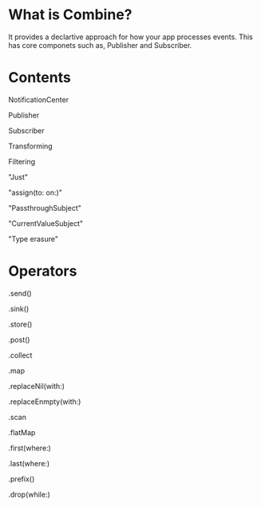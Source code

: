 # What is Combine?

It provides a declartive approach for how your app processes events. This has core componets such as, Publisher and Subscriber.

# Contents

NotificationCenter

Publisher

Subscriber

Transforming 

Filtering


"Just"

"assign(to: on:)"

"PassthroughSubject"

"CurrentValueSubject"

"Type erasure"


# Operators

.send()

.sink()

.store()

.post()


.collect

.map

.replaceNil(with:)

.replaceEnmpty(with:)

.scan

.flatMap


.first(where:)

.last(where:)

.prefix()

.drop(while:)


